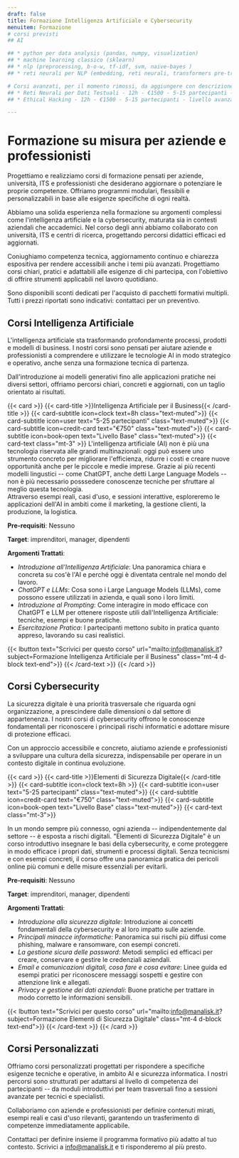 ```yaml
---
draft: false
title: Formazione Intelligenza Artificiale e Cybersecurity
menuitem: Formazione
# corsi previsti
## AI

## * python per data analysis (pandas, numpy, visualization)
## * machine learning classico (sklearn)
## * nlp (preprocessing, b-o-w, tf-idf, svm, naive-bayes )
## * reti neurali per NLP (embedding, reti neurali, transformers pre-trainati)

# Corsi avanzati, per il momento rimossi, da aggiungere con descrizione
## * Reti Neurali per Dati Testuali - 12h - €1500 - 5-15 partecipanti - livello avanzato
## * Ethical Hacking - 12h - €1500 - 5-15 partecipanti - livello avanzato

---
```


# Formazione su misura per aziende e professionisti

Progettiamo e realizziamo corsi di formazione pensati per aziende, università, ITS e professionisti che desiderano aggiornare o potenziare le proprie competenze.
Offriamo programmi modulari, flessibili e personalizzabili in base alle esigenze specifiche di ogni realtà.

Abbiamo una solida esperienza nella formazione su argomenti complessi come l'intelligenza artificiale e la cybersecurity, maturata sia in contesti aziendali che accademici. Nel corso degli anni abbiamo collaborato con università, ITS e centri di ricerca, progettando percorsi didattici efficaci ed aggiornati.

Coniughiamo competenza tecnica, aggiornamento continuo e chiarezza espositiva per rendere accessibili anche i temi più avanzati. Progettiamo corsi chiari, pratici e adattabili alle esigenze di chi partecipa, con l'obiettivo di offrire strumenti applicabili nel lavoro quotidiano.

Sono disponibili sconti dedicati per l'acquisto di pacchetti formativi multipli.
Tutti i prezzi riportati sono indicativi: contattaci per un preventivo.



## Corsi Intelligenza Artificiale

L'intelligenza artificiale sta trasformando profondamente processi, prodotti e modelli di business. I nostri corsi sono pensati per aiutare aziende e professionisti a comprendere e utilizzare le tecnologie AI in modo strategico e operativo, anche senza una formazione tecnica di partenza.

Dall'introduzione ai modelli generativi fino alle applicazioni pratiche nei diversi settori, offriamo percorsi chiari, concreti e aggiornati, con un taglio orientato ai risultati.

{{< card >}}
  {{< card-title >}}Intelligenza Artificiale per il Business{{< /card-title >}}
  {{< card-subtitle icon=clock text=8h class="text-muted">}}
  {{< card-subtitle icon=user text="5-25 partecipanti" class="text-muted">}}
  {{< card-subtitle icon=credit-card text="€750" class="text-muted">}}
  {{< card-subtitle icon=book-open text="Livello Base" class="text-muted">}}
  {{< card-text class="mt-3" >}}
L'intelligenza artificiale (AI) non è più una tecnologia riservata alle grandi multinazionali: oggi può essere uno strumento concreto per migliorare l'efficienza, ridurre i costi e creare nuove opportunità anche per le piccole e medie imprese. Grazie ai più recenti modelli lingustici -- come ChatGPT, anche detti Large Language Models -- non è più necessario posssedere conoscenze tecniche per sfruttare al meglio questa tecnologia.<br>
Attraverso esempi reali, casi d'uso, e sessioni interattive, esploreremo le applicazioni dell'AI in ambiti come il marketing, la gestione clienti, la produzione, la logistica.

**Pre-requisiti**: Nessuno

**Target**: imprenditori, manager, dipendenti

**Argomenti Trattati**:
- *Introduzione all'Intelligenza Artificiale*: Una panoramica chiara e concreta su cos'è l'AI e perché oggi è diventata centrale nel mondo del lavoro.
- *ChatGPT e LLMs*: Cosa sono i Large Language Models (LLMs), come possono essere utilizzati in azienda, e quali sono i loro limiti.
- *Introduzione al Prompting*: Come interagire in modo efficace con ChatGPT e LLM per ottenere risposte utili dall'Intelligenza Artificiale: tecniche, esempi e buone pratiche.
- *Esercitazione Pratica*: I partecipanti mettono subito in pratica quanto appreso, lavorando su casi realistici.

{{< lbutton text="Scrivici per questo corso" url="mailto:info@manalisk.it?subject=Formazione Intelligenza Artificiale per il Business" class="mt-4 d-block text-end">}}
  {{< /card-text >}}
{{< /card >}}

## Corsi Cybersecurity

La sicurezza digitale è una priorità trasversale che riguarda ogni organizzazione, a prescindere dalle dimensioni o dal settore di appartenenza. I nostri corsi di cybersecurity offrono le conoscenze fondamentali per riconoscere i principali rischi informatici e adottare misure di protezione efficaci.

Con un approccio accessibile e concreto, aiutiamo aziende e professionisti a sviluppare una cultura della sicurezza, indispensabile per operare in un contesto digitale in continua evoluzione.

{{< card >}}
  {{< card-title >}}Elementi di Sicurezza Digitale{{< /card-title >}}
  {{< card-subtitle icon=clock text=8h >}}
  {{< card-subtitle icon=user text="5-25 partecipanti" class="text-muted">}}
  {{< card-subtitle icon=credit-card text="€750" class="text-muted">}}
  {{< card-subtitle icon=book-open text="Livello Base" class="text-muted">}}
  {{< card-text class="mt-3">}}

In un mondo sempre più connesso, ogni azienda -- indipendentemente dal settore -- è esposta a rischi digitali. "Elementi di Sicurezza Digitale" è un corso introduttivo insegnare le basi della cybersecurity, e come proteggere in modo efficace i propri dati, strumenti e processi digitali. Senza tecnicismi e con esempi concreti, il corso offre una panoramica pratica dei pericoli online più comuni e delle misure essenziali per evitarli.

**Pre-requisiti**: Nessuno

**Target**: imprenditori, manager, dipendenti

**Argomenti Trattati**:
- *Introduzione alla sicurezza digitale*:  Introduzione ai concetti fondamentali della cybersecurity e al loro impatto sulle aziende.
- *Principali minacce informatiche*:  Panoramica sui rischi più diffusi come phishing, malware e ransomware, con esempi concreti.
- *La gestione sicura delle password*:  Metodi semplici ed efficaci per creare, conservare e gestire le credenziali aziendali.
- *Email e comunicazioni digitali, cosa fare e cosa evitare*: Linee guida ed esempi pratici per riconoscere messaggi sospetti e gestire con attenzione link e allegati.
- *Privacy e gestione dei dati aziendali*: Buone pratiche per trattare in modo corretto le informazioni sensibili.

{{< lbutton text="Scrivici per questo corso" url="mailto:info@manalisk.it?subject=Formazione Elementi di Sicurezza Digitale" class="mt-4 d-block text-end">}}
  {{< /card-text >}}
{{< /card >}}

## Corsi Personalizzati

Offriamo corsi personalizzati progettati per rispondere a specifiche esigenze tecniche e operative, in ambito AI e sicurezza informatica.
I nostri percorsi sono strutturati per adattarsi al livello di competenza dei partecipanti -- da moduli introduttivi per team trasversali fino a sessioni avanzate per tecnici e specialisti.

Collaboriamo con aziende e professionisti per definire contenuti mirati, esempi reali e casi d'uso rilevanti, garantendo un trasferimento di competenze immediatamente applicabile.

Contattaci per definire insieme il programma formativo più adatto al tuo contesto. Scrivici a [info@manalisk.it](mailto:info@manalisk.it) e ti risponderemo al più presto.